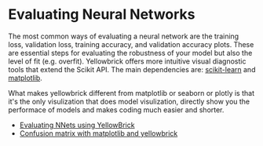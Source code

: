 # Evaluating Neural Networks

The most common ways of evaluating a neural network are the training loss, validation loss, training accuracy, and validation accuracy plots. These are essential steps for evaluating the robustness of your model but also the level of fit \(e.g. overfit\). Yellowbrick offers more intuitive visual diagnostic tools that extend the Scikit API.  The main dependencies are: [scikit-learn](http://scikit-learn.org/stable/) and [matplotlib](https://matplotlib.org/).

What makes yellowbrick different from matplotlib or seaborn or plotly is that it's the only visulization that does model visulization, directly show you the performace of models and makes coding much easier and shorter.

* [Evaluating NNets using YellowBrick](https://towardsdatascience.com/evaluating-keras-neural-network-performance-using-yellowbrick-visualizations-ad65543f3174)
* [Confusion matrix with matplotlib and yellowbrick](https://juan0001.github.io/Why-I-use-Python-and-yellowbrick-for-my-data-science-project/)


